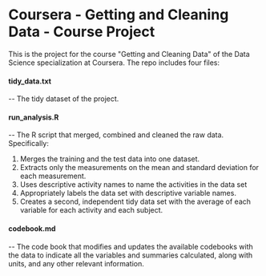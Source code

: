 # Coursera - Getting and Cleaning Data - Course Project

This is the project for the course "Getting and Cleaning Data" of the Data Science specialization at Coursera. The repo includes four files:

####   tidy_data.txt

-- The tidy dataset of the project.

####   run_analysis.R

-- The R script that merged, combined and cleaned the raw data. Specifically:
   1) Merges the training and the test data into one dataset.
   2) Extracts only the measurements on the mean and standard deviation for each measurement. 
   3) Uses descriptive activity names to name the activities in the data set
   4) Appropriately labels the data set with descriptive variable names. 
   5) Creates a second, independent tidy data set with the average of each variable for each activity and each subject.

####   codebook.md

-- The code book that modifies and updates the available codebooks with the data to indicate all the variables and summaries calculated, along with units, and any other relevant information.
